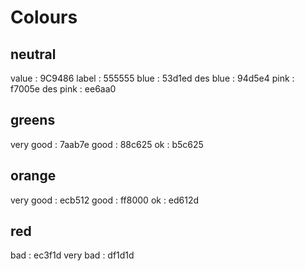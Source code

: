# Colours

## neutral
value				:		9C9486
label 			: 	555555
blue 				: 	53d1ed
des blue		: 	94d5e4
pink 				: 	f7005e
des pink		:		ee6aa0

## greens
very good		:		7aab7e
good				:		88c625
ok					:		b5c625

## orange
very good		: 	ecb512
good				:		ff8000
ok					: 	ed612d

## red
bad					:		ec3f1d
very bad		:		df1d1d